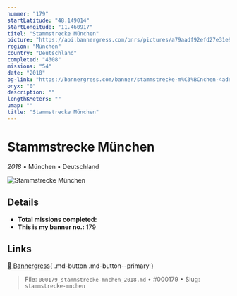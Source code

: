 ```yaml
---
nummer: "179"
startLatitude: "48.149014"
startLongitude: "11.460917"
titel: "Stammstrecke München"
picture: "https://api.bannergress.com/bnrs/pictures/a79aadf92efd27e31e9091eebee114de"
region: "München"
country: "Deutschland"
completed: "4308"
missions: "54"
date: "2018"
bg-link: "https://bannergress.com/banner/stammstrecke-m%C3%BCnchen-4ade"
onyx: "0"
description: ""
lengthKMeters: ""
umap: ""
title: "Stammstrecke München"
---
```

# Stammstrecke München

*2018* • München • Deutschland

![Stammstrecke München](https://api.bannergress.com/bnrs/pictures/a79aadf92efd27e31e9091eebee114de)

## Details


- **Total missions completed:** 
- **This is my banner no.:** 179




## Links
[🔗 Bannergress](https://bannergress.com/banner/stammstrecke-m%C3%BCnchen-4ade){ .md-button .md-button--primary }



> File: `000179_stammstrecke-mnchen_2018.md` • #000179 • Slug: `stammstrecke-mnchen`
